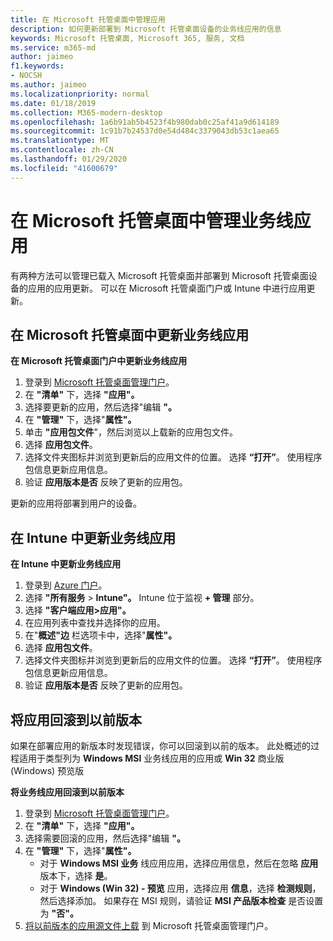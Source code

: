 ```yaml
---
title: 在 Microsoft 托管桌面中管理应用
description: 如何更新部署到 Microsoft 托管桌面设备的业务线应用的信息
keywords: Microsoft 托管桌面, Microsoft 365, 服务, 文档
ms.service: m365-md
author: jaimeo
f1.keywords:
- NOCSH
ms.author: jaimeo
ms.localizationpriority: normal
ms.date: 01/18/2019
ms.collection: M365-modern-desktop
ms.openlocfilehash: 1a6b91ab5b4523f4b980dab0c25af41a9d614189
ms.sourcegitcommit: 1c91b7b24537d0e54d484c3379043db53c1aea65
ms.translationtype: MT
ms.contentlocale: zh-CN
ms.lasthandoff: 01/29/2020
ms.locfileid: "41600679"
---
```

# <a name="manage-line-of-business-apps-in-microsoft-managed-desktop"></a>在 Microsoft 托管桌面中管理业务线应用

<!--Application management -->

有两种方法可以管理已载入 Microsoft 托管桌面并部署到 Microsoft 托管桌面设备的应用的应用更新。 可以在 Microsoft 托管桌面门户或 Intune 中进行应用更新。 

<span id="update-app-mmd" />

## <a name="update-line-of-business-apps-in-microsoft-managed-desktop"></a>在 Microsoft 托管桌面中更新业务线应用

**在 Microsoft 托管桌面门户中更新业务线应用**
1. 登录到 [Microsoft 托管桌面管理门户](https://aka.ms/mmdportal)。
2. 在 **"清单"** 下，选择 **"应用"。**  
3. 选择要更新的应用，然后选择"编辑 **"。**
4. 在 **"管理"** 下，选择"**属性"。** 
5. 单击 **"应用包文件**"，然后浏览以上载新的应用包文件。
6. 选择 **应用包文件**。
7. 选择文件夹图标并浏览到更新后的应用文件的位置。 选择 **“打开”**。 使用程序包信息更新应用信息。
8. 验证 **应用版本是否** 反映了更新的应用包。 

更新的应用将部署到用户的设备。

<span id="update-app-intune" />

## <a name="update-line-of-business-apps-in-intune"></a>在 Intune 中更新业务线应用

**在 Intune 中更新业务线应用**
1. 登录到 [Azure 门户](https://portal.azure.com)。
2. 选择 **"所有服务**  >  **Intune"。** Intune 位于监视 **+ 管理** 部分。
3. 选择 **"客户端应用>应用"。**
4. 在应用列表中查找并选择你的应用。
5. 在"**概述"边** 栏选项卡中，选择"**属性"。**
6. 选择 **应用包文件**。
7. 选择文件夹图标并浏览到更新后的应用文件的位置。 选择 **“打开”**。 使用程序包信息更新应用信息。
8. 验证 **应用版本是否** 反映了更新的应用包。

<span id="roll-back-app-mmd" />

## <a name="roll-back-an-app-to-a-previous-version"></a>将应用回滚到以前版本

如果在部署应用的新版本时发现错误，你可以回滚到以前的版本。 此处概述的过程适用于类型列为 **Windows MSI** 业务线应用的应用或 **Win 32** 商业版 (Windows) 预览版

**将业务线应用回滚到以前版本**

1. 登录到 [Microsoft 托管桌面管理门户](https://aka.ms/mmdportal)。
2. 在 **"清单"** 下，选择 **"应用"。**  
3. 选择需要回滚的应用，然后选择"编辑 **"。**
4. 在 **"管理"** 下，选择"**属性"。** 
    - 对于 **Windows MSI 业务** 线应用应用，选择应用信息，然后在忽略 **应用** 版本下，选择 **是**。
    - 对于 **Windows (Win 32) - 预览** 应用，选择应用 **信息**，选择 **检测规则**，然后选择添加。 
    如果存在 MSI 规则，请验证 **MSI 产品版本检查** 是否设置为 **"否"。**
5. [将以前版本的应用源文件上载](../get-started/deploy-apps.md) 到 Microsoft 托管桌面管理门户。  

